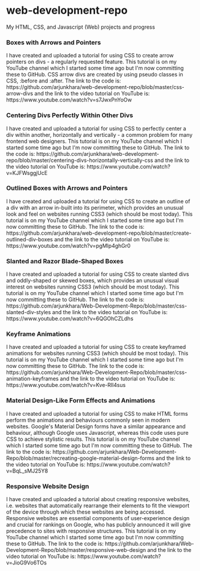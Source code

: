 # web-development-repo
My HTML, CSS, and Javascript (Web) projects and progress

<h3>Boxes with Arrows and Pointers</h3>
I have created and uploaded a tutorial for using CSS to create arrow pointers on divs - a regularly requested feature. This tutorial is on my YouTube channel which I started some time ago but I'm now committing these to GitHub. CSS arrow divs are created by using pseudo classes in CSS, :before and :after. The link to the code is: https://github.com/arjunkhara/web-development-repo/blob/master/css-arrow-divs and the link to the video tutorial on YouTube is: https://www.youtube.com/watch?v=s7JwxPnYoOw

<h3>Centering Divs Perfectly Within Other Divs</h3>
I have created and uploaded a tutorial for using CSS to perfectly center a div within another, horizontally and vertically - a common problem for many frontend web designers. This tutorial is on my YouTube channel which I started some time ago but I'm now committing these to GitHub. The link to the code is: https://github.com/arjunkhara/web-development-repo/blob/master/centering-divs-horizontally-vertically-css and the link to the video tutorial on YouTube is: https://www.youtube.com/watch?v=KJFWsggjUcE

<h3>Outlined Boxes with Arrows and Pointers</h3>
I have created and uploaded a tutorial for using CSS to create an outline of a div with an arrow in-built into its perimeter, which provides an unusual look and feel on websites running CSS3 (which should be most today). This tutorial is on my YouTube channel which I started some time ago but I'm now committing these to GitHub. The link to the code is: https://github.com/arjunkhara/web-development-repo/blob/master/create-outlined-div-boxes and the link to the video tutorial on YouTube is: https://www.youtube.com/watch?v=pgMIp4ghGr0

<h3>Slanted and Razor Blade-Shaped Boxes</h3>
I have created and uploaded a tutorial for using CSS to create slanted divs and oddly-shaped or skewed boxes, which provides an unusual visual interest on websites running CSS3 (which should be most today). This tutorial is on my YouTube channel which I started some time ago but I'm now committing these to GitHub. The link to the code is: https://github.com/arjunkhara/Web-Development-Repo/blob/master/css-slanted-div-styles and the link to the video tutorial on YouTube is: https://www.youtube.com/watch?v=6QGOhCZLdhs

<h3>Keyframe Animations</h3>
I have created and uploaded a tutorial for using CSS to create keyframed animations for websites running CSS3 (which should be most today). This tutorial is on my YouTube channel which I started some time ago but I'm now committing these to GitHub. The link to the code is: https://github.com/arjunkhara/Web-Development-Repo/blob/master/css-animation-keyframes and the link to the video tutorial on YouTube is: https://www.youtube.com/watch?v=Kve-RIl4sus

<h3>Material Design-Like Form Effects and Animations</h3>
I have created and uploaded a tutorial for using CSS to make HTML forms perform the animations and behaviours commonly seen in modern websites. Google's Material Design forms have a similar appearance and behaviour, although Google uses Javascript, whereas this code uses pure CSS to achieve stylistic results. This tutorial is on my YouTube channel which I started some time ago but I'm now committing these to GitHub. The link to the code is: https://github.com/arjunkhara/Web-Development-Repo/blob/master/recreating-google-material-design-forms and the link to the video tutorial on YouTube is: https://www.youtube.com/watch?v=BqL_sMJ25Y8

<h3>Responsive Website Design</h3>
I have created and uploaded a tutorial about creating responsive websites, i.e. websites that automatically rearrange their elements to fit the viewport of the device through which these websites are being accessed. Responsive websites are essential components of user-experience design and crucial for rankings on Google, who has publicly announced it will give precedence to sites with responsive structures. This tutorial is on my YouTube channel which I started some time ago but I'm now committing these to GitHub. The link to the code is: https://github.com/arjunkhara/Web-Development-Repo/blob/master/responsive-web-design and the link to the video tutorial on YouTube is: https://www.youtube.com/watch?v=JioG9Vo6TOs


